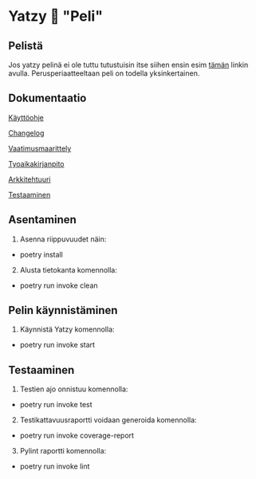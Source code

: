 # Yatzy :game_die: "Peli"

## Pelistä

Jos yatzy pelinä ei ole tuttu tutustuisin itse siihen ensin esim [tämän](https://www.lautapeliopas.fi/saannot/yatzy/) linkin avulla.
Perusperiaatteeltaan peli on todella yksinkertainen.

## Dokumentaatio

[Käyttöohje](https://github.com/JuusoSaavalainen/yatzy_game/blob/main/dokumentaatio/kayttoohje.md)

[Changelog](https://github.com/JuusoSaavalainen/ot-harjoitusty-/blob/main/dokumentaatio/changelog.md)

[Vaatimusmaarittely](https://github.com/JuusoSaavalainen/ot-harjoitusty-/blob/main/dokumentaatio/vaatimusmaarittely.md)

[Tyoaikakirjanpito](https://github.com/JuusoSaavalainen/ot-harjoitusty-/blob/main/dokumentaatio/tyoaikakirjanpito.md)

[Arkkitehtuuri](https://github.com/JuusoSaavalainen/ot-harjoitusty-/blob/main/dokumentaatio/arkkitehtuuri.md)

[Testaaminen](https://github.com/JuusoSaavalainen/yatzy_game/blob/main/dokumentaatio/testaaminen.md)


## Asentaminen

1. Asenna riippuvuudet näin:

- poetry install

2. Alusta tietokanta komennolla:

- poetry run invoke clean


## Pelin käynnistäminen

1. Käynnistä Yatzy komennolla:

- poetry run invoke start

## Testaaminen

1. Testien ajo onnistuu komennolla:

- poetry run invoke test

2. Testikattavuusraportti voidaan generoida komennolla:

- poetry run invoke coverage-report

3. Pylint raportti komennolla:

- poetry run invoke lint
